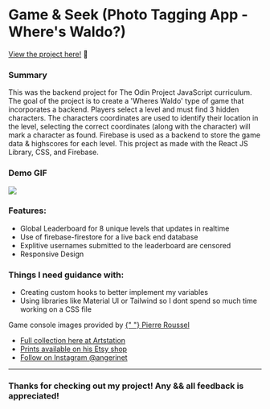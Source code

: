 # Game & Seek (Photo Tagging App - Where's Waldo?)


<p><a href="https://kfig21.github.io/photo_tagging_app/" target="_blank" rel="noopener noreferrer">View the project here!</a> 👀</p>

<h3>Summary</h3>
<p>This was the backend project for The Odin Project JavaScript curriculum. The goal of the project is to create a 'Wheres Waldo' type of game that incorporates a backend. Players select a level and must find 3 hidden characters. The characters coordinates are used to identify their location in the level, selecting the correct coordinates (along with the character) will mark a character as found. Firebase is used as a backend to store the game data & highscores for each level. This project as made with the React JS Library, CSS, and Firebase.</p>

<h3>Demo GIF</h3>

![](demo.gif)

<h3>Features:</h3>

- Global Leaderboard for 8 unique levels that updates in realtime
- Use of firebase-firestore for a live back end database
- Explitive usernames submitted to the leaderboard are censored
- Responsive Design

<h3> Things I need guidance with: </h3>

- Creating custom hooks to better implement my variables
- Using libraries like Material UI or Tailwind so I dont spend so much time working on a CSS file

<p>
        Game console images provided by
        <a
          href="https://www.artstation.com/pierreroussel"
          target="_blank"
          rel="noopener noreferrer"
        >
          {" "}
          Pierre Roussel
        </a>
      </p>
      <ul className="info-ul">
        <li className="info-li">
          <a
            href="https://www.artstation.com/artwork/oOVVlJ"
            target="_blank"
            rel="noopener noreferrer"
          >
            Full collection here at Artstation
          </a>
        </li>
        <li className="info-li">
          <a
            href="https://www.etsy.com/shop/Angerinet"
            target="_blank"
            rel="noopener noreferrer"
          >
            Prints available on his Etsy shop
          </a>
        </li>
        <li className="info-li">
          <a
            href="https://www.instagram.com/angerinet/?hl=en"
            target="_blank"
            rel="noopener noreferrer"
          >
            Follow on Instagram @angerinet
          </a>
        </li>
      </ul>

-----------------------------

<h3>Thanks for checking out my project! Any && all feedback is appreciated!</h3>
